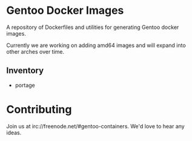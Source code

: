 # Gentoo Docker Images

A repository of Dockerfiles and utilities for generating Gentoo docker images.

Currently we are working on adding amd64 images and will expand into other
arches over time.

## Inventory

* portage

# Contributing

Join us at irc://freenode.net/#gentoo-containers.  We'd love to hear any ideas.
